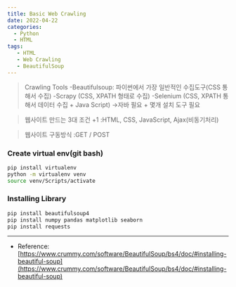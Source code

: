 ```yaml
---
title: Basic Web Crawling
date: 2022-04-22
categories:
  - Python
  - HTML
tags:
   - HTML
   - Web Crawling
   - BeautifulSoup
---
```


> Crawling Tools
   -Beautifulsoup: 파이썬에서 가장 일반적인 수집도구(CSS 통해서 수집)
   -Scrapy (CSS, XPATH 형태로 수집)
   -Selenium (CSS, XPATH 통해서 데이터 수집 + Java Script)
      →자바 필요 + 몇개 설치 도구 필요

> 웹사이트 만드는 3대 조건 +1
   :HTML, CSS, JavaScript, Ajax(비동기처리)

> 웹사이트 구동방식
   :GET / POST



### Create virtual env(git bash)
```bash
pip install virtualenv
python -m virtualenv venv
source venv/Scripts/activate
```


### Installing Library
```bash
pip install beautifulsoup4
pip install numpy pandas matplotlib seaborn
pip install requests
```


---
- Reference: [https://www.crummy.com/software/BeautifulSoup/bs4/doc/#installing-beautiful-soup](https://www.crummy.com/software/BeautifulSoup/bs4/doc/#installing-beautiful-soup)
